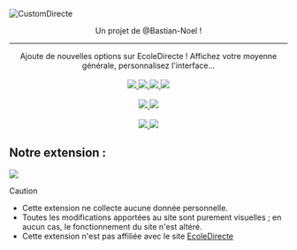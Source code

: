 ![CustomDirecte](https://capsule-render.vercel.app/api?type=waving&height=170&text=CustomDirecte&animation=fadeIn&fontSize=80&fontColor=0000&fontAlignY=34&stroke=fff&strokeWidth=2.2&color=0:7f0f2f,45:c8194a)

<p align="center">
  Un projet de @Bastian-Noel !
</p>

---

<p align='center'>
  Ajoute de nouvelles options sur EcoleDirecte ! Affichez votre moyenne générale, personnalisez l'interface...
  <br><br>
  <a href="https://customdirecte.github.io/">
    <img src="https://img.shields.io/badge/Website%20%26%20Doc-Open?style=for-the-badge&color=purple" />
  </a>
  <a href="https://discord.gg/vQYhP3q8eR">
    <img src="https://img.shields.io/badge/Suggestions,%20Aide%20&%20Bugs-Open?style=for-the-badge&color=darkblue&logo=discord&logoColor=fff" />
  </a>
  <a href="#">
    <img src="https://img.shields.io/github/license/customdirecte/customdirecte?style=for-the-badge&labelColor=blue&color=skyblue" />
  </a>
  <a href="#">
    <img src="https://img.shields.io/github/stars/CustomDirecte/CustomDirecte?style=for-the-badge&labelColor=FFD700&color=F0E68C" />
  </a>
  <br><br>
  <a href="https://bit.ly/CustomDirecteChrome">
    <img src="https://img.shields.io/github/manifest-json/v/CustomDirecte/CustomDirecte/main?filename=chrome%2Fmanifest.json&style=for-the-badge&logo=googlechrome&logoColor=fff&label=Chrome%20Web%20Store&labelColor=7f0f2f&color=c8194a" />
    <img src="https://img.shields.io/chrome-web-store/users/ngibpoegkheookihjcnjihkfhfnglfei?style=for-the-badge&logo=googlechrome&logoColor=fff&label=DOWNLOADS&labelColor=darkgreen&color=limegreen" />
  </a>
  <br><br>
  <a href="https://bit.ly/CustomDirecteFirefox">
    <img src="https://img.shields.io/github/manifest-json/v/CustomDirecte/CustomDirecte/main?filename=firefox%2Fmanifest.json&style=for-the-badge&logo=firefoxbrowser&logoColor=fff&label=Firefox%20ADD-ONS&labelColor=7f0f2f&color=c8194a" />
    <img src="https://img.shields.io/amo/users/customdirecte?style=for-the-badge&logo=firefoxbrowser&logoColor=fff&label=DOWNLOADS&labelColor=darkgreen&color=limegreen" />
  </a>
</p>


## Notre extension :

<a href="https://github.com/CustomDirecte/CustomDirecte">
    <img src="https://img.shields.io/badge/Page%20Extension-Open?style=for-the-badge&color=red" />
</a>


> [!CAUTION]
> + Cette extension ne collecte aucune donnée personnelle.
> + Toutes les modifications apportées au site sont purement visuelles ; en aucun cas, le fonctionnement du site n'est altéré.
> + Cette extension n'est pas affiliée avec le site [EcoleDirecte](https://www.ecoledirecte.com)
